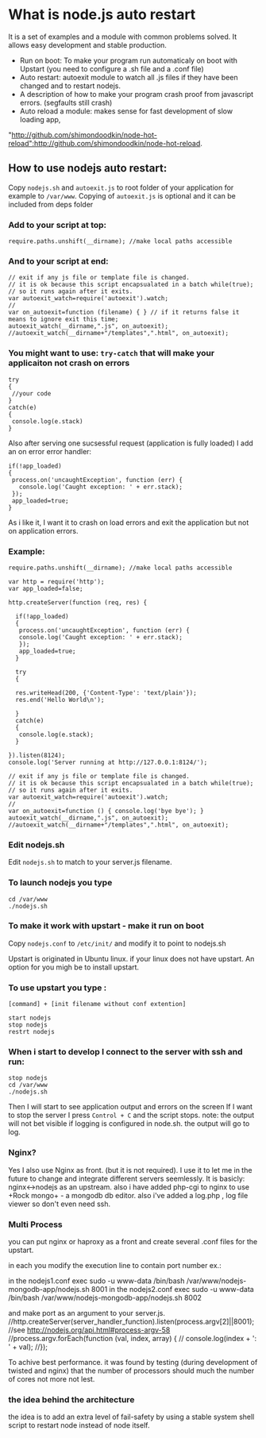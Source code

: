 # What is node.js auto restart
It is a set of examples and a module with common problems solved.
It allows easy development and stable production.

 - Run on boot:
   To make your program run automaticaly on boot with Upstart (you need to configure a .sh file and a .conf file)
 - Auto restart:
   autoexit module to watch all .js files if they have been changed and to restart nodejs. 
 - A description of how to make your program crash proof from javascript errors. (segfaults still crash)
 - Auto reload a module:
   makes sense for fast development of slow loading app,

"http://github.com/shimondoodkin/node-hot-reload":http://github.com/shimondoodkin/node-hot-reload.

## How to use nodejs auto restart:
Copy `nodejs.sh` and `autoexit.js` to root folder of your application 
for example to `/var/www`. Copying of `autoexit.js` is optional and it can be included from deps folder

### Add to your script at top: 
    require.paths.unshift(__dirname); //make local paths accessible

### And to your script at end:

    // exit if any js file or template file is changed.
    // it is ok because this script encapsualated in a batch while(true);
    // so it runs again after it exits.
    var autoexit_watch=require('autoexit').watch;
    //
    var on_autoexit=function (filename) { } // if it returns false it means to ignore exit this time;  
    autoexit_watch(__dirname,".js", on_autoexit);
    //autoexit_watch(__dirname+"/templates",".html", on_autoexit);



### You might want to use: `try-catch` that will make your applicaiton not crash on errors
    try
    {
     //your code
    }
    catch(e)
    {
     console.log(e.stack)
    }

Also after serving one sucsessful request (application is fully loaded) I add an on error error handler:

    if(!app_loaded)
    {
     process.on('uncaughtException', function (err) {
       console.log('Caught exception: ' + err.stack);
     });
     app_loaded=true;
    }

As i like it, I want it to crash on load errors and exit the application but not on application errors.

### Example:
    require.paths.unshift(__dirname); //make local paths accessible
    
    var http = require('http');
    var app_loaded=false;

    http.createServer(function (req, res) {

      if(!app_loaded)
      {
       process.on('uncaughtException', function (err) {
       console.log('Caught exception: ' + err.stack);
       });
       app_loaded=true;
      }

      try
      {    

      res.writeHead(200, {'Content-Type': 'text/plain'});
      res.end('Hello World\n');
      
      }
      catch(e)
      {
       console.log(e.stack);
      }
      
    }).listen(8124);
    console.log('Server running at http://127.0.0.1:8124/');
    
    // exit if any js file or template file is changed.
    // it is ok because this script encapsualated in a batch while(true);
    // so it runs again after it exits.
    var autoexit_watch=require('autoexit').watch;
    //
    var on_autoexit=function () { console.log('bye bye'); } 
    autoexit_watch(__dirname,".js", on_autoexit);
    //autoexit_watch(__dirname+"/templates",".html", on_autoexit);




### Edit nodejs.sh
Edit `nodejs.sh` to match to your server.js filename.


### To launch nodejs you type
    cd /var/www
    ./nodejs.sh

### To make it work with upstart  - make it run on boot
Copy `nodejs.conf` to `/etc/init/`
and modify it to point to nodejs.sh

Upstart is originated in Ubuntu linux. if your linux does not have upstart. An option for you migh be to install upstart.

### To use upstart you type :

    [command] + [init filename without conf extention]

    start nodejs 
    stop nodejs
    restrt nodejs

### When i start to develop I connect to the server with ssh and run:

    stop nodejs
    cd /var/www
    ./nodejs.sh


Then I will start to see application output and errors on the screen
If I want to stop the server I press `Control + C`
and the script stops.
note: the output will not bet visible if logging is configured in node.sh. the output will go to log.

### Nginx?
Yes I also use Nginx as front. (but it is not required). I use it
to let me in the future to change and integrate different servers seemlessly.
It is  basicly:  nginx<->nodejs as an upstream.
also i have added php-cgi to nginx to use +Rock mongo+ - a mongodb db editor.
also i've added a log.php , log file viewer so don't even need ssh.


### Multi Process
you can put nginx or haproxy as a front and create several .conf files for the upstart.

in each you modify the execution line to contain port number ex.:

in the nodejs1.conf
    exec sudo -u www-data /bin/bash /var/www/nodejs-mongodb-app/nodejs.sh 8001
in the nodejs2.conf
    exec sudo -u www-data /bin/bash /var/www/nodejs-mongodb-app/nodejs.sh 8002

and make port as an argument to your server.js.
    //http.createServer(server_handler_function).listen(process.argv[2]||8001);
    //see http://nodejs.org/api.html#process-argv-58
    //process.argv.forEach(function (val, index, array) {
    //  console.log(index + ': ' + val);
    //});

To achive best performance. it was found by testing (during development of twisted and nginx) that the number of processors should much the number of cores not more not lest. 
   
### the idea behind the architecture 
the idea is to add an extra level of fail-safety by using a stable system shell script to restart node instead of node itself.
